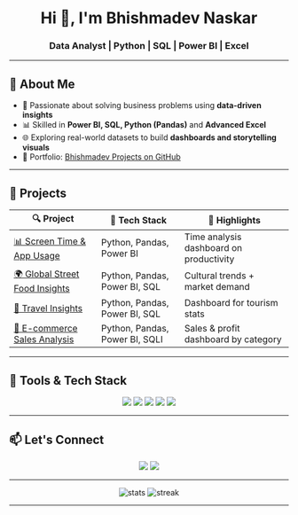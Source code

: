 <h1 align="center">Hi 👋, I'm Bhishmadev Naskar</h1>
<h3 align="center">Data Analyst | Python | SQL | Power BI | Excel</h3>

---

## 🧠 About Me

- 🎯 Passionate about solving business problems using **data-driven insights**  
- 📊 Skilled in **Power BI, SQL, Python (Pandas)** and **Advanced Excel**
- 🌐 Exploring real-world datasets to build **dashboards and storytelling visuals**
- 🔗 Portfolio: [Bhishmadev Projects on GitHub](https://github.com/Bhishmadev2003)

---

## 🚀 Projects

| 🔍 Project | 📁 Tech Stack | 📌 Highlights |
|-----------|---------------|----------------|
| [📊 Screen Time & App Usage](https://github.com/Bhishmadev2003/screen_time_and_app_usage) | Python, Pandas, Power BI | Time analysis dashboard on productivity |
| [🌍 Global Street Food Insights](https://github.com/Bhishmadev2003/Global_street_food_insights) | Python, Pandas, Power BI, SQL | Cultural trends + market demand |
| [🧳 Travel Insights](https://github.com/Bhishmadev2003/Travel_insights) | Python, Pandas, Power BI, SQL | Dashboard for tourism stats |
| [🛒 E-commerce Sales Analysis](https://github.com/Bhishmadev2003/E_commerce-sales) | Python, Pandas, Power BI, SQLI | Sales & profit dashboard by category |

---

## 🧰 Tools & Tech Stack

<p align="center">
  <img src="https://img.shields.io/badge/-Python-3776AB?style=flat&logo=python&logoColor=white"/>
  <img src="https://img.shields.io/badge/-SQL-4479A1?style=flat&logo=postgresql&logoColor=white"/>
  <img src="https://img.shields.io/badge/-Power%20BI-F2C811?style=flat&logo=powerbi&logoColor=black"/>
  <img src="https://img.shields.io/badge/-Excel-217346?style=flat&logo=microsoft-excel&logoColor=white"/>
  <img src="https://img.shields.io/badge/-GitHub-181717?style=flat&logo=github&logoColor=white"/>
</p>

---

## 📫 Let's Connect

<p align="center">
  <a href="mailto:bhishmadev2003@gmail.com"><img src="https://img.shields.io/badge/-Email-D14836?style=flat&logo=gmail&logoColor=white"/></a>
  <a href="https://www.linkedin.com/in/bhishmadev-naskar"><img src="https://img.shields.io/badge/-LinkedIn-0077B5?style=flat&logo=linkedin&logoColor=white"/></a>
</p>

---

<p align="center">
  <img src="https://github-readme-stats.vercel.app/api?username=Bhishmadev2003&show_icons=true&theme=react&hide_title=true&count_private=true" alt="stats" />
  <img src="https://github-readme-streak-stats.herokuapp.com/?user=Bhishmadev2003&theme=react" alt="streak"/>
</p>

---
